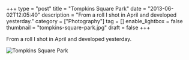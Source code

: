 +++
type = "post"
title = "Tompkins Square Park"
date = "2013-06-02T12:05:40"
description = "From a roll I shot in April and developed yesterday."
category = ["Photography"]
tag = []
enable_lightbox = false
thumbnail = "tompkins-square-park.jpg"
draft = false
+++

<p>From a roll I shot in April and developed yesterday.</p>
<p><img style="display:block; margin-left:auto; margin-right:auto;" src="tompkins-square-park.jpg" alt="Tompkins Square Park" title="Tompkins Square Park" border="0"   /></p>
